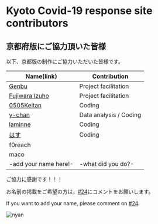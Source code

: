 Kyoto Covid-19 response site contributors
============================================

## 京都府版にご協力頂いた皆様

以下、京都版の制作にご協力いただいた皆様です。

| Name(link) | Contribution |
| --- | --- |
| [Genbu](https://twitter.com/genbugraphy/) | Project facilitation |
| [Fujiwara Izuho](https://twitter.com/fujiwaraizuho) | Project facilitation |
| [0505Keitan](https://twitter.com/0505Keitan) | Coding |
| [y-chan](https://twitter.com/Xperia_Build_Y) | Data analysis / Coding |
| [laminne](https://resume.id/lamin) | Coding |
| [はす](https://twitter.com/83_hasu) | Coding |
| f0reach ||
| maco ||
| -add your name here!- | -what did you do?- |

ご協力に感謝です！！！

お名前の掲載をご希望の方は，[#24](https://github.com/stop-covid19-kyoto/covid19-kyoto/issues/24)にコメントをお願いします。

If you want to add your name, please comment on [#24](https://github.com/stop-covid19-kyoto/covid19-kyoto/issues/24).

![nyan](https://i.gyazo.com/f04e7468ea6e4bb6e87f6817fea980f9.gif)
